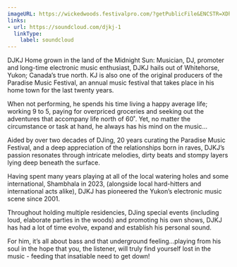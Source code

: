 ```yaml
---
imageURL: https://wickedwoods.festivalpro.com/?getPublicFile&ENCSTR=XDhtzPteMrMOwOSWZKiT
links:
- url: https://soundcloud.com/djkj-1
  linkType:
    label: soundcloud
---
```

DJKJ
Home grown in the land of the Midnight Sun: Musician, DJ, promoter and long-time electronic music enthusiast, DJKJ hails out of Whitehorse, Yukon; Canada’s true north.  KJ is also one of the original producers of the Paradise Music Festival, an annual music festival that takes place in his home town for the last twenty years.

When not performing, he spends his time living a happy average life; working 9 to 5, paying for overpriced groceries and seeking out the adventures that accompany life north of 60˚. Yet, no matter the circumstance or task at hand, he always has his mind on the music...

Aided by over two decades of DJing, 20 years curating the Paradise Music Festival, and a deep appreciation of the relationships born in raves, DJKJ’s passion resonates through intricate melodies, dirty beats and stompy layers lying deep beneath the surface.

Having spent many years playing at all of the local watering holes and some international, Shambhala in 2023, (alongside local hard-hitters and international acts alike), DJKJ has pioneered the Yukon’s electronic music scene since 2001. 

Throughout holding multiple residencies, DJing special events (including loud, elaborate parties in the woods) and promoting his own shows, DJKJ has had a lot of time evolve, expand and establish his personal sound.

For him, it’s all about bass and that underground feeling...playing from his soul in the hope that you, the listener, will truly find yourself lost in the music - feeding that insatiable need to get down!